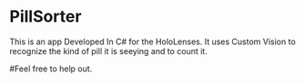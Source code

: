 # PillSorter

This is an app Developed In C# for the HoloLenses. 
It uses Custom Vision to recognize the kind of pill it is seeying and to count it.

#Feel free to help out.

